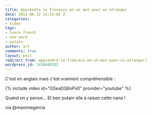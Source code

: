 ```yaml
---
title: Apprendre le Français en un mot pour un étranger
date: 2011-06-12 13:52:02 Z
categories:
- Video
tags:
- learn french
- one word
- putain
author: art
comments: true
layout: post
redirect_from: apprendre-le-francais-en-un-mot-pour-un-etranger/
wordpress_id: 1438448152
---
```


C'est en anglais mais c'est vraiment compréhensible :

{% include video id="GSeaDQ6sPs0" provider="youtube" %}

Quand on y pense... Et ben putain elle à raison cette nana !

via @maximegarcia 
